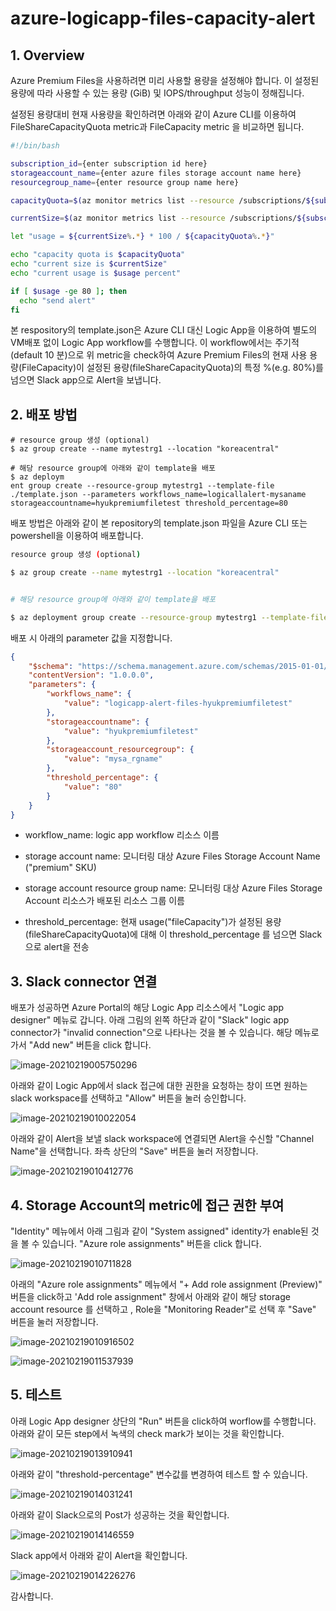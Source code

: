 # azure-logicapp-files-capacity-alert



## 1. Overview

Azure Premium Files을 사용하려면 미리 사용할 용량을 설정해야 합니다.  이 설정된 용량에 따라 사용할 수 있는 용량 (GiB) 및 IOPS/throughput 성능이 정해집니다.

설정된 용량대비 현재 사용량을 확인하려면 아래와 같이 Azure CLI를 이용하여 FileShareCapacityQuota metric과 FileCapacity metric 을 비교하면 됩니다. 

```bash
#!/bin/bash

subscription_id={enter subscription id here}
storageaccount_name={enter azure files storage account name here}
resourcegroup_name={enter resource group name here}

capacityQuota=$(az monitor metrics list --resource /subscriptions/${subscription_id}/resourceGroups/${resourcegroup_name}/providers/Microsoft.Storage/storageAccounts/${storageaccount_name}/fileServices/default --metric "FileShareCapacityQuota" --interval 1h --query value[0].timeseries[0].data[0].average)

currentSize=$(az monitor metrics list --resource /subscriptions/${subscription_id}/resourceGroups/${resourcegroup_name}/providers/Microsoft.Storage/storageAccounts/${storageaccount_name}/fileServices/default --metric "FileCapacity" --interval 1h --query value[0].timeseries[0].data[0].average)

let "usage = ${currentSize%.*} * 100 / ${capacityQuota%.*}"

echo "capacity quota is $capacityQuota"
echo "current size is $currentSize"
echo "current usage is $usage percent"

if [ $usage -ge 80 ]; then
  echo "send alert"
fi
```



본 respository의 template.json은 Azure CLI 대신 Logic App을 이용하여 별도의 VM배포 없이 Logic App workflow를 수행합니다. 이 workflow에서는 주기적 (default 10 분)으로 위 metric을 check하여 Azure Premium Files의 현재 사용 용량(FileCapacity)이 설정된 용량(fileShareCapacityQuota)의 특정 %(e.g. 80%)를 넘으면 Slack app으로 Alert을 보냅니다. 



## 2. 배포 방법 

```ARM template
# resource group 생성 (optional)
$ az group create --name mytestrg1 --location "koreacentral"

# 해당 resource group에 아래와 같이 template을 배포
$ az deploym
ent group create --resource-group mytestrg1 --template-file ./template.json --parameters workflows_name=logicallalert-mysaname storageaccountname=hyukpremiumfiletest threshold_percentage=80
```

배포 방법은 아래와 같이 본 repository의 template.json 파일을 Azure CLI 또는 powershell을 이용하여 배포합니다. 

```bash
resource group 생성 (optional)

$ az group create --name mytestrg1 --location "koreacentral"


# 해당 resource group에 아래와 같이 template을 배포

$ az deployment group create --resource-group mytestrg1 --template-file ./template.json --parameters workflows_name=logicallalert-mysaname storageaccountname=hyukpremiumfiletest storageaccount_resourcegroup=mysa_rgname threshold_percentage=80
```



배포 시 아래의 parameter 값을 지정합니다. 

```json
{
    "$schema": "https://schema.management.azure.com/schemas/2015-01-01/deploymentParameters.json#",
    "contentVersion": "1.0.0.0",
    "parameters": {
        "workflows_name": {
            "value": "logicapp-alert-files-hyukpremiumfiletest"
        },
        "storageaccountname": {
            "value": "hyukpremiumfiletest"
        },
        "storageaccount_resourcegroup": {
            "value": "mysa_rgname"
        },
        "threshold_percentage": {
            "value": "80"
        }
    }
}
```

- workflow_name: logic app workflow 리소스 이름

- storage account name: 모니터링 대상 Azure Files Storage Account Name ("premium" SKU)

- storage account resource group name: 모니터링 대상 Azure Files Storage Account 리소스가 배포된 리소스 그룹 이름

- threshold_percentage: 현재 usage("fileCapacity")가 설정된 용량(fileShareCapacityQuota)에 대해 이 threshold_percentage 를 넘으면 Slack으로 alert을 전송

  



## 3. Slack connector 연결 



배포가 성공하면 Azure Portal의 해당 Logic App 리소스에서 "Logic app designer" 메뉴로 갑니다. 아래 그림의 왼쪽 하단과 같이 "Slack" logic app connector가 "invalid connection"으로 나타나는 것을 볼 수 있습니다. 해당 메뉴로 가서 "Add new" 버튼을 click 합니다.

![image-20210219005750296](README.assets/image-20210219005750296.png)



아래와 같이 Logic App에서 slack 접근에 대한 권한을 요청하는 창이 뜨면 원하는 slack workspace를 선택하고  "Allow" 버튼을 눌러 승인합니다. 

![image-20210219010022054](README.assets/image-20210219010022054.png)



아래와 같이 Alert을 보낼 slack workspace에 연결되면 Alert을 수신할 "Channel Name"을 선택합니다. 좌측 상단의 "Save" 버튼을 눌러 저장합니다. 

![image-20210219010412776](README.assets/image-20210219010412776.png)



## 4. Storage Account의 metric에 접근 권한 부여 

"Identity" 메뉴에서 아래 그림과 같이 "System assigned" identity가 enable된 것을 볼 수 있습니다. "Azure role assignments" 버튼을 click 합니다.  

![image-20210219010711828](README.assets/image-20210219010711828.png)



아래의 "Azure role assignments" 메뉴에서 "+ Add role assignment (Preview)" 버튼을 click하고 'Add role assignment" 창에서 아래와 같이 해당 storage account resource 를 선택하고 , Role을 "Monitoring Reader"로 선택 후 "Save" 버튼을 눌러 저장합니다.

![image-20210219010916502](README.assets/image-20210219010916502.png)

![image-20210219011537939](README.assets/image-20210219011537939.png)

## 5. 테스트

아래 Logic App designer 상단의 "Run" 버튼을 click하여 worflow를 수행합니다. 아래와 같이 모든 step에서 녹색의 check mark가 보이는 것을 확인합니다. 

![image-20210219013910941](README.assets/image-20210219013910941.png)



아래와 같이 "threshold-percentage" 변수값를 변경하여 테스트 할 수 있습니다. 

![image-20210219014031241](README.assets/image-20210219014031241.png)

아래와 같이 Slack으로의 Post가 성공하는 것을 확인합니다.

![image-20210219014146559](README.assets/image-20210219014146559.png)

Slack app에서 아래와 같이 Alert을 확인합니다. 

![image-20210219014226276](README.assets/image-20210219014226276.png)



감사합니다.